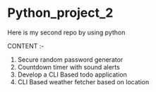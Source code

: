 # Python_project_2
Here is my second repo by using python

CONTENT :-
1. Secure random password generator
2. Countdown timer with sound alerts
3. Develop a CLI Based todo application
4. CLI Based weather fetcher based on location 
